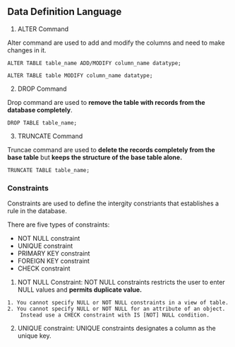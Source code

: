 #

## Data Definition Language

1. ALTER Command

Alter command are used to add and modify the columns and need to make changes in it.

```db
ALTER TABLE table_name ADD/MODIFY column_name datatype;
```

```db
ALTER TABLE table MODIFY column_name datatype;
```

2. DROP Command

Drop command are used to **remove the table with records from the database completely**.

```db
DROP TABLE table_name;
```

3. TRUNCATE Command

Truncae command are used to **delete the records completely from the base table** but **keeps the structure of the base table alone.**

```db
TRUNCATE TABLE table_name;
```

### Constraints

Constraints are used to define the intergity constriants   that establishes a rule in the database.

There are five types of constraints:

- NOT NULL constraint
- UNIQUE constraint
- PRIMARY KEY constraint
- FOREIGN KEY constraint
- CHECK constraint

1. NOT NULL Constraint: NOT NULL constraints restricts the user to enter NULL values and **permits duplicate value.**

```text
1. You cannot specify NULL or NOT NULL constraints in a view of table.
2. You cannot specify NULL or NOT NULL for an attribute of an object. 
    Instead use a CHECK constraint with IS [NOT] NULL condition.
```

2. UNIQUE constraint: UNIQUE constraints designates a column as the unique key.
